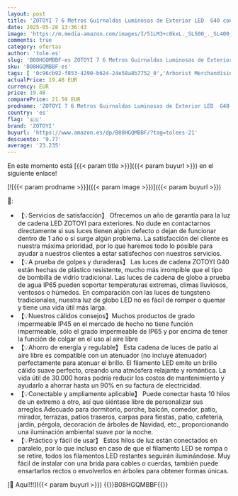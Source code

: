 ```yaml
---
layout: post
title: 'ZOTOYI 7 6 Metros Guirnaldas Luminosas de Exterior LED  G40 con 12+1 Bombillas  Impermeable IP65 Cadena de Luces Ideal para Jardín  Terraza  Patio  Cafe  Navidad [Clase de eficiencia energética F]'
date: 2025-05-28 13:36:43
image: 'https://m.media-amazon.com/images/I/51LM3+c0kxL._SL500_._SL400_.jpg'
comments: true
category: ofertas
author: 'tole.es'
slug: 'B08HGQMBBF-es ZOTOYI 7 6 Metros Guirnaldas Luminosas de Exterior LED G40...'
sku: 'B08HGQMBBF-es'
tags: [ '0c96cb92-f853-4290-b624-24e58a8b7752_0','Arborist Merchandising Root','Custom Stores','Guirnaldas luminosas','Guirnaldas luminosas de exterior-interior','Iluminación','Iluminación LED','Self Service','Special Features Stores','Tienda de Iluminación LED','cafe','e37d34a9-178a-4098-be78-ddb28539c2f9_0','zotoyi','🇪🇸', ]
actualPrice: 19.48 EUR
currency: EUR
price: 19.48
comparePrice: 21.59 EUR
prodname: 'ZOTOYI 7 6 Metros Guirnaldas Luminosas de Exterior LED  G40 con 12+1 Bombillas  Impermeable IP65 Cadena de Luces Ideal para Jardín  Terraza  Patio  Cafe  Navidad [Clase de eficiencia energética F]'
country: 'es'
flag: '🇪🇸'
brand: 'ZOTOYI'
buyurl: 'https://www.amazon.es/dp/B08HGQMBBF/?tag=tolees-21'
descuento: '9.77'
average: '23.235'
---
```


En este momento está [{{< param title >}}]({{< param buyurl >}}) en el siguiente enlace!

[![{{< param prodname >}}]({{< param image >}})]({{< param buyurl >}})

🔎:

- 【💡Servicios de satisfacción】 Ofrecemos un año de garantía para la luz de cadena LED ZOTOYI para exteriores. No dude en contactarnos directamente si sus luces tienen algún defecto o dejan de funcionar dentro de 1 año o si surge algún problema. La satisfacción del cliente es nuestra máxima prioridad, por lo que haremos todo lo posible para ayudar a nuestros clientes a estar satisfechos con nuestros servicios.
- 【💡A prueba de golpes y duraderas】 Las luces de cadena ZOTOYI G40 están hechas de plástico resistente, mucho más irrompible que el tipo de bombilla de vidrio tradicional. Las luces de cadena de globo a prueba de agua IP65 pueden soportar temperaturas extremas, climas lluviosos, ventosos o húmedos. En comparación con las luces de tungsteno tradicionales, nuestra luz de globo LED no es fácil de romper o quemar y tiene una vida útil más larga.
- 【💡Nuestros cálidos consejos】Muchos productos de grado impermeable IP45 en el mercado de hecho no tiene función impermeable, sólo el grado impermeable de IP65 y por encima de tener la función de colgar en el uso al aire libre
- 【💡Ahorro de energía y regulable】 Esta cadena de luces de patio al aire libre es compatible con un atenuador (no incluye atenuador) perfectamente para atenuar el brillo. El filamento LED emite un brillo cálido suave perfecto, creando una atmósfera relajante y romántica. La vida útil de 30.000 horas podría reducir los costos de mantenimiento y ayudarlo a ahorrar hasta un 90% en su factura de electricidad.
- 【💡Conectable y ampliamente aplicable】 Puede conectar hasta 10 hilos de un extremo a otro, así que siéntase libre de personalizar sus arreglos.Adecuado para dormitorio, porche, balcón, comedor, patio, mirador, terrazas, patios traseros, carpas para fiestas, patio, cafetería, jardín, pérgola, decoración de árboles de Navidad, etc., proporcionando una iluminación ambiental suave por la noche.
- 【💡Práctico y fácil de usar】 Estos hilos de luz están conectados en paralelo, por lo que incluso en caso de que el filamento LED se rompa o se retire, todos los filamentos LED restantes seguirán iluminándose. Muy fácil de instalar con una brida para cables o cuerdas, también puede ensartarlos rectos o envolverlos en árboles para obtener formas únicas.

[🛒 Aquí!!!]({{< param buyurl >}})
{{<world>}}B08HGQMBBF{{</world>}}
